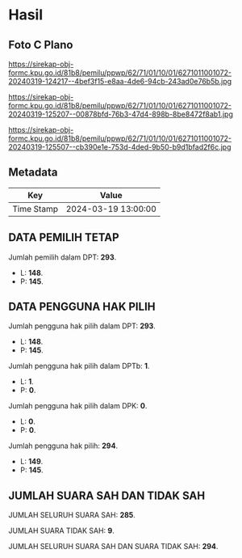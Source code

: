 # Hasil

## Foto C Plano

https://sirekap-obj-formc.kpu.go.id/81b8/pemilu/ppwp/62/71/01/10/01/6271011001072-20240319-124217--4bef3f15-e8aa-4de6-94cb-243ad0e76b5b.jpg

https://sirekap-obj-formc.kpu.go.id/81b8/pemilu/ppwp/62/71/01/10/01/6271011001072-20240319-125207--00878bfd-76b3-47d4-898b-8be8472f8ab1.jpg

https://sirekap-obj-formc.kpu.go.id/81b8/pemilu/ppwp/62/71/01/10/01/6271011001072-20240319-125507--cb390e1e-753d-4ded-9b50-b9d1bfad2f6c.jpg


## Metadata

| Key        | Value               |
| ---------- | ------------------- |
| Time Stamp | 2024-03-19 13:00:00 |


## DATA PEMILIH TETAP

Jumlah pemilih dalam DPT: **293**.
 * L: **148**.
 * P: **145**.

## DATA PENGGUNA HAK PILIH

Jumlah pengguna hak pilih dalam DPT: **293**.
 * L: **148**.
 * P: **145**.

Jumlah pengguna hak pilih dalam DPTb: **1**.
 * L: **1**.
 * P: **0**.

Jumlah pengguna hak pilih dalam DPK: **0**.
 * L: **0**.
 * P: **0**.

Jumlah pengguna hak pilih: **294**.
 * L: **149**.
 * P: **145**.

## JUMLAH SUARA SAH DAN TIDAK SAH

JUMLAH SELURUH SUARA SAH: **285**.

JUMLAH SUARA TIDAK SAH: **9**.

JUMLAH SELURUH SUARA SAH DAN SUARA TIDAK SAH: **294**.


